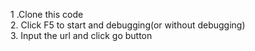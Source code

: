1 .Clone this code<br/>
2. Click F5 to start and debugging(or without debugging)<br/>
3. Input the url and click go button<br/>
